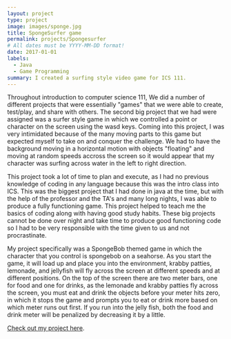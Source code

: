 ```yaml
---
layout: project
type: project
image: images/sponge.jpg
title: SpongeSurfer game
permalink: projects/Spongesurfer
# All dates must be YYYY-MM-DD format!
date: 2017-01-01
labels:
  - Java
  - Game Programming
summary: I created a surfing style video game for ICS 111.
---
```


Throughout introduction to computer science 111, We did a number of different projects that were essentially "games" that we were able to create, test/play, and share with others.  The second big project that we had were assigned was a surfer style game in which we controlled a point or character on the screen using the wasd keys.  Coming into this project, I was very intimidated because of the many moving parts to this game but expected myself to take on and conquer the challenge.  We had to have the background moving in a horizontal motion with objects "floating" and moving at random speeds accross the screen so it would appear that my character was surfing across water in the left to right direction.  

This project took a lot of time to plan and execute, as I had no previous knowledge of coding in any language because this was the intro class into ICS.  This was the biggest project that I had done in java at the time, but with the help of the professor and the TA's and many long nights, I was able to produce a fully functioning game.  This project helped to teach me the basics of coding along with having good study habits.  These big projects cannot be done over night and take time to produce good functioning code so I had to be very responsible with the time given to us and not procrastinate.

My project specifically was a SpongeBob themed game in which the character that you control is spongebob on a seahorse.  As you start the game, it will load up and place you into the environment, krabby patties, lemonade, and jellyfish will fly across the screen at different speeds and at different positions.  On the top of the screen there are two meter bars, one for food and one for drinks, as the lemonade and krabby patties fly across the screen, you must eat and drink the objects before your meter hits zero, in which it stops the game and prompts you to eat or drink more based on which meter runs out first.  If you run into the jelly fish, both the food and drink meter will be penalized by decreasing it by a little.

[Check out my project here](https://www.youtube.com/watch?v=459I99bnwGo).

